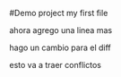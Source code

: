 #Demo project
my first file

ahora agrego una linea mas

hago un cambio para el diff


esto va a traer conflictos

